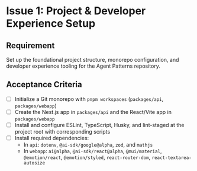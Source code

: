 # Issue 1: Project & Developer Experience Setup

## Requirement
Set up the foundational project structure, monorepo configuration, and developer experience tooling for the Agent Patterns repository.

## Acceptance Criteria
- [ ] Initialize a Git monorepo with `pnpm workspaces` (`packages/api`, `packages/webapp`)
- [ ] Create the Nest.js app in `packages/api` and the React/Vite app in `packages/webapp`
- [ ] Install and configure ESLint, TypeScript, Husky, and lint-staged at the project root with corresponding scripts
- [ ] Install required dependencies:
  - In `api`: `dotenv`, `@ai-sdk/google@alpha`, `zod`, and `mathjs`
  - In `webapp`: `ai@alpha`, `@ai-sdk/react@alpha`, `@mui/material`, `@emotion/react`, `@emotion/styled`, `react-router-dom`, `react-textarea-autosize`

